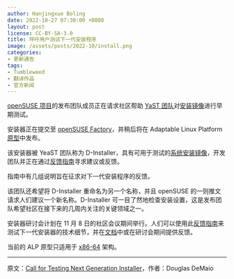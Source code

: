 ```yaml
---
author: Hanjingxue Boling
date: 2022-10-27 07:30:00 +0800
layout: post
license: CC-BY-SA-3.0
title: 呼吁用户测试下一代安装程序
image: /assets/posts/2022-10/install.png
categories:
- 更新通告
tags:
- Tumbleweed
- 翻译作品
- 官方新闻
---
```


[openSUSE 项目](https://www.opensuse.org/)的发布团队成员正在请求社区帮助 [YaST 团队](https://yast.opensuse.org/blog)对[安装镜像](https://build.opensuse.org/package/binaries/YaST:Head:D-Installer/d-installer-live/images)进行早期测试。

安装器正在提交至 [openSUSE Factory](https://en.opensuse.org/Portal:Factory)，并稍后将在 Adaptable Linux Platform [原型](https://suse.org.cn/%E7%A4%BE%E5%8C%BA%E6%96%B0%E9%97%BB/2022/09/26/ALP-%E5%8E%9F%E5%9E%8B-Les-Droites-%E9%A2%84%E8%AE%A1%E5%B0%86%E4%BA%8E%E6%9C%AC%E5%91%A8%E6%99%9A%E4%BA%9B%E6%97%B6%E5%80%99%E6%8E%A8%E5%87%BA.html)中发布。

该安装器被 YeaST 团队称为 D-Installer，具有可用于测试的[系统安装镜像](https://build.opensuse.org/package/binaries/YaST:Head:D-Installer/d-installer-live/images)，开发团队并正在通过[反馈指南](https://docs.google.com/spreadsheets/d/1AGKijKpKiJCB616-bHVoNQuhWHpQLHPWCb3m1p6gXPc/edit?usp=sharing)寻求建议或反馈。

指南中有几组说明旨在征求对下一代安装程序的反馈。

该团队还希望将 D-Installer 重命名为另一个名称，并且 openSUSE 的一则推文请求人们建议一个新名称。D-Installer 可一目了然地检查安装设置，这是发布团队希望社区在接下来的几周内关注的关键领域之一。

安装器研讨会计划在 11 月 8 日的社区会议期间举行。人们可以使用此[反馈指南](https://docs.google.com/spreadsheets/d/1AGKijKpKiJCB616-bHVoNQuhWHpQLHPWCb3m1p6gXPc/edit?usp=sharing)来测试下一代安装器的技术细节，并在[文档](https://docs.google.com/spreadsheets/d/1AGKijKpKiJCB616-bHVoNQuhWHpQLHPWCb3m1p6gXPc/edit?usp=sharing)中或在研讨会期间提供反馈。

当前的 ALP 原型只适用于 [x86-64](https://en.wikipedia.org/wiki/X86-64) 架构。

------

原文：[Call for Testing Next Generation Installer](https://news.opensuse.org/2022/10/27/call-for-testing-next-gen-installer/)，作者：Douglas DeMaio